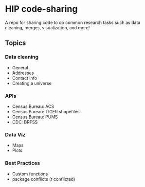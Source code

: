 # HIP code-sharing
A repo for sharing code to do common research tasks such as data cleaning, merges, visualization, and more!

## Topics

### Data cleaning
- General
- Addresses
- Contact info
- Creating a universe

### APIs
- Census Bureau: ACS
- Census Bureau: TIGER shapefiles
- Census Bureau: PUMS
- CDC: BRFSS

### Data Viz 
- Maps
- Plots

### Best Practices
- Custom functions
- package conflicts (r conflicted)
